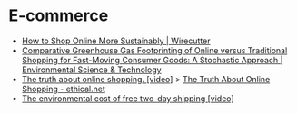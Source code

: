 # E-commerce

- [How to Shop Online More Sustainably | Wirecutter](https://www.nytimes.com/wirecutter/blog/shop-online-sustainably/)
- [Comparative Greenhouse Gas Footprinting of Online versus Traditional Shopping for Fast-Moving Consumer Goods: A Stochastic Approach | Environmental Science & Technology](https://pubs.acs.org/doi/full/10.1021/acs.est.9b06252)
- [The truth about online shopping. [video]](https://www.youtube.com/watch?v=tDvjQp1BaWA) > [The Truth About Online Shopping - ethical.net](https://ethical.net/ethical/the-truth-about-online-shopping/)
- [The environmental cost of free two-day shipping [video]](https://www.youtube.com/watch?v=5HOijUtExiM)
